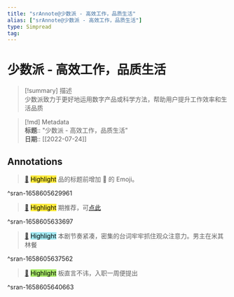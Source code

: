 ```yaml
---
title: "srAnnote@少数派 - 高效工作，品质生活"
alias: ["srAnnote@少数派 - 高效工作，品质生活"]
type: Simpread
tag: 
---
```


# 少数派 - 高效工作，品质生活

> [!summary] 描述  
> 少数派致力于更好地运用数字产品或科学方法，帮助用户提升工作效率和生活品质

> [!md] Metadata  
> **标题**:: "少数派 - 高效工作，品质生活"  
> **日期**:: [[2022-07-24]]  

## Annotations

> [📌](<http://localhost:7026/reading/0#id=1658605629961>) <mark style="background-color: #ffeb3b">Highlight</mark> 
> 品的标题前增加 🔦 的 Emoji。

^sran-1658605629961


> [📌](<http://localhost:7026/reading/0#id=1658605633697>) <mark style="background-color: #ffeb3b">Highlight</mark> 
> 期推荐，可[点此](https://sspai.com/tag/%E6%9C%AC%E5%91%A8%E7%9C%8B%E4%BB%80%E4%B9%88)

^sran-1658605633697


> [📌](<http://localhost:7026/reading/0#id=1658605637562>) <mark style="background-color: #a2e9f2">Highlight</mark> 
> 本剧节奏紧凑，密集的台词牢牢抓住观众注意力。男主在米其林餐

^sran-1658605637562


> [📌](<http://localhost:7026/reading/0#id=1658605640663>) <mark style="background-color: #a8ea68">Highlight</mark> 
> 板直言不讳，入职一周便提出

^sran-1658605640663




